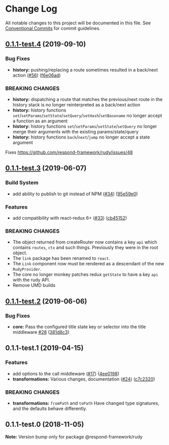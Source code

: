 # Change Log

All notable changes to this project will be documented in this file.
See [Conventional Commits](https://conventionalcommits.org) for commit guidelines.

## [0.1.1-test.4](https://github.com/respond-framework/rudy/tree/master/packages/rudy/compare/@respond-framework/rudy@0.1.1-test.3...@respond-framework/rudy@0.1.1-test.4) (2019-09-10)


### Bug Fixes

* **history:** pushing/replacing a route sometimes resulted in a back/next action ([#56](https://github.com/respond-framework/rudy/tree/master/packages/rudy/issues/56)) ([f6e06ad](https://github.com/respond-framework/rudy/tree/master/packages/rudy/commit/f6e06ad))


### BREAKING CHANGES

* **history:** dispatching a route that matches the previous/next route in the history stack is no longer reinterpreted as a back/next action
* **history:** history functions `set`/`setParams`/`setState`/`setQuery`/`setHash`/`setBasename` no longer accept a function as an argument
* **history:** history functions `set`/`setParams`/`setState`/`setQuery` no longer merge their arguments with the existing params/state/query
* **history:** history functions `back`/`next`/`jump` no longer accept a state argument

Fixes https://github.com/respond-framework/rudy/issues/48





## [0.1.1-test.3](https://github.com/respond-framework/rudy/tree/master/packages/rudy/compare/@respond-framework/rudy@0.1.1-test.2...@respond-framework/rudy@0.1.1-test.3) (2019-06-07)


### Build System

* add ability to publish to git instead of NPM ([#34](https://github.com/respond-framework/rudy/tree/master/packages/rudy/issues/34)) ([95e59e0](https://github.com/respond-framework/rudy/tree/master/packages/rudy/commit/95e59e0))


### Features

* add compatibility with react-redux 6+ ([#33](https://github.com/respond-framework/rudy/tree/master/packages/rudy/issues/33)) ([cb45152](https://github.com/respond-framework/rudy/tree/master/packages/rudy/commit/cb45152))


### BREAKING CHANGES

* The object returned from createRouter now contains a key `api` which contains `routes`, `ctx` and such things. Previously they were in the root object.
* The `link` package has been renamed to `react`.
* The `Link` component now must be rendered as a descendant of the new `RudyProvider`.
* The core no longer monkey patches redux `getState` to have a key `api` with the rudy API.
* Remove UMD builds





## [0.1.1-test.2](https://github.com/respond-framework/rudy/tree/master/packages/rudy/compare/@respond-framework/rudy@0.1.1-test.1...@respond-framework/rudy@0.1.1-test.2) (2019-06-06)


### Bug Fixes

* **core:** Pass the configured title state key or selector into the title middleware [#28](https://github.com/respond-framework/rudy/tree/master/packages/rudy/issues/28) ([381d8c3](https://github.com/respond-framework/rudy/tree/master/packages/rudy/commit/381d8c3))





## 0.1.1-test.1 (2019-04-15)


### Features

* add options to the call middleware ([#17](https://github.com/respond-framework/rudy/tree/master/packages/rudy/issues/17)) ([4ee0198](https://github.com/respond-framework/rudy/tree/master/packages/rudy/commit/4ee0198))
* **transformations:** Various changes, documentation ([#24](https://github.com/respond-framework/rudy/tree/master/packages/rudy/issues/24)) ([c7c2320](https://github.com/respond-framework/rudy/tree/master/packages/rudy/commit/c7c2320))


### BREAKING CHANGES

* **transformations:** `fromPath` and `toPath` Have changed type signatures, and the defaults behave differently.





## 0.1.1-test.0 (2018-11-05)

**Note:** Version bump only for package @respond-framework/rudy
